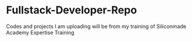 # Fullstack-Developer-Repo
Codes and projects I am uploading will be from my training of Siliconmade Academy Expertise Training

